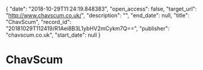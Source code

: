 {
  "date": "2018-10-29T11:24:19.848383", 
  "open_access": false, 
  "target_url": "http://www.chavscum.co.uk/", 
  "description": "", 
  "end_date": null, 
  "title": "ChavScum", 
  "record_id": "20181029T112419/R1Aei8B3L1ybHV2mCykm7Q==", 
  "publisher": "chavscum.co.uk", 
  "start_date": null
}

# ChavScum

